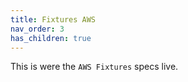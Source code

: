 ```yaml
---
title: Fixtures AWS
nav_order: 3
has_children: true
---
```


This is were the `AWS Fixtures` specs live. 